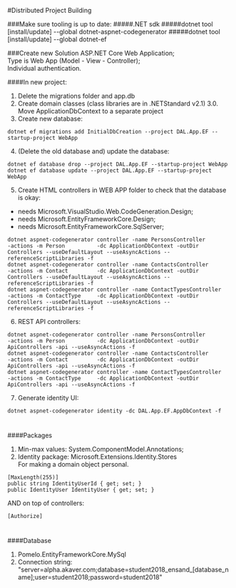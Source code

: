 #Distributed Project Building

###Make sure tooling is up to date:
#####.NET sdk
#####dotnet tool [install/update] --global dotnet-aspnet-codegenerator
#####dotnet tool [install/update] --global dotnet-ef

###Create new Solution
ASP.NET Core Web Application;\
Type is Web App (Model - View - Controller);\
Individual authentication.

####In new project:
1. Delete the migrations folder and app.db
2. Create domain classes (class libraries are in .NETStandard v2.1)
3.0. Move ApplicationDbContext to a separate project
3. Create new database:
~~~
dotnet ef migrations add InitialDbCreation --project DAL.App.EF --startup-project WebApp
~~~
4. (Delete the old database and) update the database:
~~~
dotnet ef database drop --project DAL.App.EF --startup-project WebApp
dotnet ef database update --project DAL.App.EF --startup-project WebApp
~~~
5. Create HTML controllers in WEB APP folder to check that the database is okay:
 - needs Microsoft.VisualStudio.Web.CodeGeneration.Design;
 - needs Microsoft.EntityFrameworkCore.Design;
 - needs Microsoft.EntityFrameworkCore.SqlServer;
~~~
dotnet aspnet-codegenerator controller -name PersonsController          -actions -m Person          -dc ApplicationDbContext -outDir Controllers --useDefaultLayout --useAsyncActions --referenceScriptLibraries -f
dotnet aspnet-codegenerator controller -name ContactsController         -actions -m Contact         -dc ApplicationDbContext -outDir Controllers --useDefaultLayout --useAsyncActions --referenceScriptLibraries -f
dotnet aspnet-codegenerator controller -name ContactTypesController     -actions -m ContactType     -dc ApplicationDbContext -outDir Controllers --useDefaultLayout --useAsyncActions --referenceScriptLibraries -f
~~~

6. REST API controllers: 
~~~
dotnet aspnet-codegenerator controller -name PersonsController          -actions -m Person          -dc ApplicationDbContext -outDir ApiControllers -api --useAsyncActions -f
dotnet aspnet-codegenerator controller -name ContactsController         -actions -m Contact         -dc ApplicationDbContext -outDir ApiControllers -api --useAsyncActions -f
dotnet aspnet-codegenerator controller -name ContactTypesController     -actions -m ContactType     -dc ApplicationDbContext -outDir ApiControllers -api --useAsyncActions -f
~~~

7. Generate identity UI:
~~~
dotnet aspnet-codegenerator identity -dc DAL.App.EF.AppDbContext -f
~~~

#
####Packages
1. Min-max values: System.ComponentModel.Annotations;
2. Identity package: Microsoft.Extensions.Identity.Stores\
For making a domain object personal.
~~~
[MaxLength(255)]
public string IdentityUserId { get; set; }
public IdentityUser IdentityUser { get; set; }
~~~
AND on top of controllers:
~~~
[Authorize]
~~~

#
####Database
1. Pomelo.EntityFrameworkCore.MySql
2. Connection string: "server=alpha.akaver.com;database=student2018_ensand_[database_name];user=student2018;password=student2018"